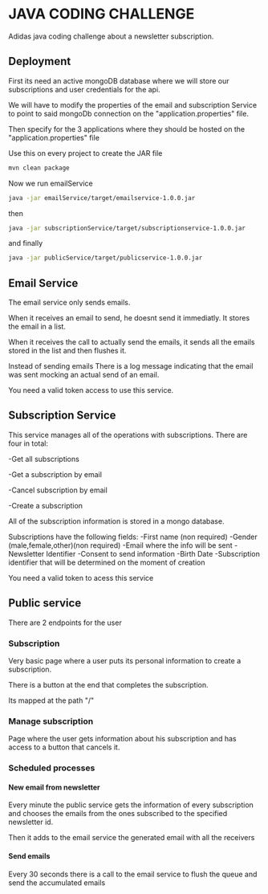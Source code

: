 
# JAVA CODING CHALLENGE

Adidas java coding challenge about a newsletter subscription.


## Deployment

First its  need an active mongoDB database where we will store our subscriptions and user credentials for the api.

We will have to modify the properties of the email and subscription Service to point to said mongoDb connection on the "application.properties" file.

Then specify for the 3 applications where they should be hosted on the "application.properties" file

Use this on every project to create the JAR file
```bash
mvn clean package
```

Now we run emailService

```bash
java -jar emailService/target/emailservice-1.0.0.jar  
```

then 
```bash
java -jar subscriptionService/target/subscriptionservice-1.0.0.jar  
```

and finally 
```bash
java -jar publicService/target/publicservice-1.0.0.jar  
```

## Email Service

The email service only sends emails.

When it receives an email to send, he doesnt send it immediatly. It stores the email in a list.

When it receives the call to actually send the emails, it sends all the emails stored in the list and then flushes it.

Instead of sending emails There is a log message indicating that the email was sent mocking an actual send of an email.

You need a valid token access to use this service.
## Subscription Service

This service manages all of the operations with subscriptions. There are four in total:

-Get all subscriptions

-Get a subscription by email

-Cancel subscription by email

-Create a subscription

All of the subscription information is stored in a mongo database.

Subscriptions have the following fields:
-First name (non required)
-Gender (male,female,other)(non required)
-Email where the info will be sent
-Newsletter Identifier
-Consent to send information
-Birth Date 
-Subscription identifier that will be determined on the moment of creation

You need a valid token to acess this service
## Public service

There are 2 endpoints for the user

### Subscription
Very basic page where a user puts its personal information to create a subscription.

There is a button at the end that completes the subscription.

Its mapped at the path "/"

### Manage subscription
Page where the user gets information about his subscription and has access to a button that cancels it.

### Scheduled processes
#### New email from newsletter
Every minute the public service gets the information of every subscription and chooses the
 emails from the ones subscribed to the specified newsletter id.

Then it adds to the email service the generated email with all the receivers

#### Send emails
Every 30 seconds there is a call to the email service to flush the queue and send the accumulated emails